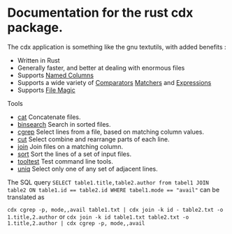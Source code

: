 # Documentation for the rust cdx package.

The cdx application is something like the gnu textutils, with added benefits :

* Written in Rust
* Generally faster, and better at dealing with enormous files
* Supports [Named Columns](NamedColumns.md)
* Supports a wide variety of [Comparators](Comparator.md) [Matchers](Matcher.md) and [Expressions](Expressions.md)
* Supports [File Magic](FileMagic.md)

Tools
* [cat](cat.md) Concatenate files.
* [binsearch](binsearch.md) Search in sorted files.
* [cgrep](cgrep.md) Select lines from a file, based on matching column values.
* [cut](cut.md) Select combine and rearrange parts of each line.
* [join](join.md) Join files on a matching column.
* [sort](sort.md) Sort the lines of a set of input files.
* [tooltest](tooltest.md) Test command line tools.
* [uniq](uniq.md) Select only one of any set of adjacent lines.

The SQL query
`SELECT table1.title,table2.author from tabel1 JOIN table2 ON table1.id == table2.id WHERE tabel1.mode == "avail"` can be translated as

`cdx cgrep -p, mode,,avail table1.txt | cdx join -k id - table2.txt -o 1.title,2.author` 
or
`cdx join -k id table1.txt table2.txt -o 1.title,2.author | cdx cgrep -p, mode,,avail`
